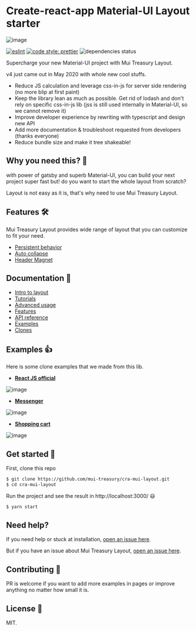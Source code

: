 # Create-react-app Material-UI Layout starter

![image](https://user-images.githubusercontent.com/18292247/81573393-9fb1d800-93ce-11ea-8c08-06cfa858fe91.png)

[![eslint](https://img.shields.io/badge/eslint-enabled-green.svg)](https://eslint.org/)
[![code style: prettier](https://img.shields.io/badge/code_style-prettier-ff69b4.svg)](https://github.com/prettier/prettier)
![dependencies status](https://david-dm.org/mui-treasury/cra-mui-layout-starter.svg)

Supercharge your new Material-UI project with Mui Treasury Layout.

v4 just came out in May 2020 with whole new cool stuffs.

- Reduce JS calculation and leverage css-in-js for server side rendering (no more blip at first paint)
- Keep the library lean as much as possible. Get rid of lodash and don't rely on specific css-in-js lib (jss is still used internally in Material-UI, so we cannot remove it)
- Improve developer experience by rewriting with typescript and design new API
- Add more documentation & troubleshoot requested from developers (thanks everyone)
- Reduce bundle size and make it tree shakeable!

## Why you need this? 🤔
with power of gatsby and superb Material-UI, you can build your next project super fast but! do you want to start the whole layout from scratch?

Layout is not easy as it is, that's why need to use Mui Treasury Layout.

## Features 🛠
Mui Treasury Layout provides wide range of layout that you can customize to fit your need.

- [Persistent behavior](https://mui-treasury.com/layout/features/persistent-behavior)
- [Auto collapse](https://mui-treasury.com/layout/features/auto-collapse)
- [Header Magnet](https://mui-treasury.com/layout/features/header-magnet)

## Documentation 📖
- [Intro to layout](https://mui-treasury.com/layout/)
- [Tutorials](https://mui-treasury.com/layout/tutorials/dashboard-layout/)
- [Advanced usage](https://mui-treasury.com/layout/advanced/controlling-sidebar/)
- [Features](https://mui-treasury.com/layout/features/persistent-behavior)
- [API reference](https://mui-treasury.com/layout/api-reference/layout-builder)
- [Examples](https://mui-treasury.com/layout/examples/custom-theme?bgColor=d4b397)
- [Clones](https://mui-treasury.com/layout/clones/reactjs?bgColor=b6c0d4)

## Examples 👍
Here is some clone examples that we made from this lib.

- [**React JS official**](https://mui-treasury.com/layout/clones/reactjs?bgColor=b6c0d4)

![image](https://user-images.githubusercontent.com/18292247/81502584-08368180-9309-11ea-92de-334e92a095df.png)

- [**Messenger**](https://mui-treasury.com/layout/clones/messenger?bgColor=rgb(0,153,255)&dark=true)

![image](https://user-images.githubusercontent.com/18292247/81502639-4a5fc300-9309-11ea-841a-18d698a6acc0.png)

- [**Shopping cart**](https://mui-treasury.com/layout/clones/shopping-cart?bgColor=EAEEF1)

![image](https://user-images.githubusercontent.com/18292247/81502663-6d8a7280-9309-11ea-88ae-faeebbdb9ddf.png)

## Get started 🚀

First, clone this repo
```bash
$ git clone https://github.com/mui-treasury/cra-mui-layout.git
$ cd cra-mui-layout
```

Run the project and see the result in http://localhost:3000/ 😃

```bash
$ yarn start
```

## Need help?
If you need help or stuck at installation, [open an issue here](https://github.com/mui-treasury/cra-mui-layout-starter/issues).

But if you have an issue about Mui Treasury Layout, [open an issue here](https://github.com/siriwatknp/mui-treasury/issues).

## Contributing 💪

PR is welcome if you want to add more examples in pages or improve anything no matter how small it is.

## License 📝

MIT.